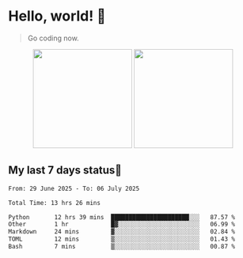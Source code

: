 # Hello, world! 🥰
> Go coding now.

<div align="center">
<div><img src="https://github-readme-stats.vercel.app/api?username=Xrondev&count_private=true" height="200px"/> <img src="https://github-readme-stats.vercel.app/api/top-langs/?username=Xrondev" height="200px"/></div>
</div>
<div align="center"></div>  

## My last 7 days status🧐

<!--START_SECTION:waka-->

```txt
From: 29 June 2025 - To: 06 July 2025

Total Time: 13 hrs 26 mins

Python       12 hrs 39 mins  ██████████████████████░░░   87.57 %
Other        1 hr            █▓░░░░░░░░░░░░░░░░░░░░░░░   06.99 %
Markdown     24 mins         ▓░░░░░░░░░░░░░░░░░░░░░░░░   02.84 %
TOML         12 mins         ▒░░░░░░░░░░░░░░░░░░░░░░░░   01.43 %
Bash         7 mins          ▒░░░░░░░░░░░░░░░░░░░░░░░░   00.87 %
```

<!--END_SECTION:waka-->
